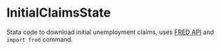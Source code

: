# InitialClaimsState
Stata code to download initial unemployment claims, uses [FRED API](https://www.stata.com/features/overview/import-fred/) and `import fred` command.
